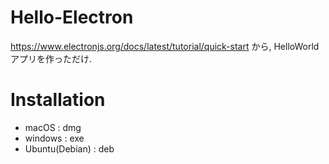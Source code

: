 # Hello-Electron

https://www.electronjs.org/docs/latest/tutorial/quick-start
から, HelloWorldアプリを作っただけ.

# Installation

- macOS : dmg
- windows : exe
- Ubuntu(Debian) : deb
